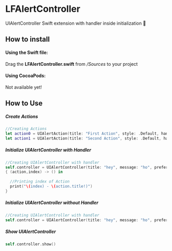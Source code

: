 # LFAlertController
UIAlertController Swift extension with handler inside initialization :large_orange_diamond:

## How to install

#### Using the Swift file:
Drag the **LFAlertController.swift** from */Sources* to your project

#### Using CocoaPods:
Not available yet!

## How to Use

##### Create Actions
``` swift
//Creating Actions
let action0 = UIAlertAction(title: "First Action", style: .Default, handler: nil)
let action1 = UIAlertAction(title: "Second Action", style: .Default, handler: nil)
```

##### Initialize UIAlertController with Handler
``` swift
//Creating UIAlertController with handler
self.controller = UIAlertController(title: "hey", message: "ho", preferredStyle: .Alert,actions:[action0,action1]) 
{ (action,index) -> () in
      
  //Printing index of Action
  print("\(index) - \(action.title!)")
}
```

##### Initialize UIAlertController without Handler
``` swift
//Creating UIAlertController with handler
self.controller = UIAlertController(title: "hey", message: "ho", preferredStyle: .Default, actions: [action0,action1])
```

##### Show UIAlertController
``` swift
self.controller.show()
```

